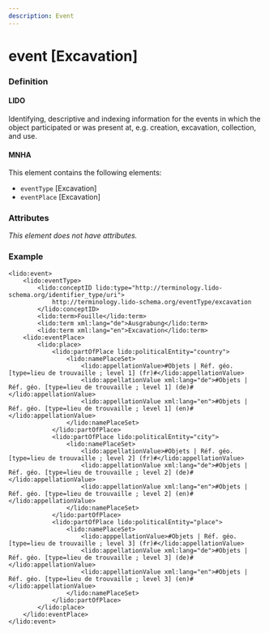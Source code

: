 ```yaml
---
description: Event
---
```


# event \[Excavation\]

### Definition

#### LIDO

Identifying, descriptive and indexing information for the events in which the object participated or was present at, e.g. creation, excavation, collection, and use.

#### MNHA

This element contains the following elements:

* `eventType` \[Excavation\]
* `eventPlace` \[Excavation\]

### Attributes

_This element does not have attributes._

### Example

```markup
<lido:event>
    <lido:eventType>
        <lido:conceptID lido:type="http://terminology.lido-schema.org/identifier_type/uri">
            http://terminology.lido-schema.org/eventType/excavation
        </lido:conceptID>
        <lido:term>Fouille</lido:term>
        <lido:term xml:lang="de">Ausgrabung</lido:term>
        <lido:term xml:lang="en">Excavation</lido:term>
    <lido:eventPlace>
        <lido:place>
            <lido:partOfPlace lido:politicalEntity="country">
                <lido:namePlaceSet>
                    <lido:appellationValue>#Objets | Réf. géo. [type=lieu de trouvaille ; level 1] (fr)#</lido:appellationValue>
                    <lido:appellationValue xml:lang="de">#Objets | Réf. géo. [type=lieu de trouvaille ; level 1] (de)#</lido:appellationValue>
                    <lido:appellationValue xml:lang="en">#Objets | Réf. géo. [type=lieu de trouvaille ; level 1] (en)#</lido:appellationValue>
                </lido:namePlaceSet>
            </lido:partOfPlace>
            <lido:partOfPlace lido:politicalEntity="city">
                <lido:namePlaceSet>
                    <lido:appellationValue>#Objets | Réf. géo. [type=lieu de trouvaille ; level 2] (fr)#</lido:appellationValue>
                    <lido:appellationValue xml:lang="de">#Objets | Réf. géo. [type=lieu de trouvaille ; level 2] (de)#</lido:appellationValue>
                    <lido:appellationValue xml:lang="en">#Objets | Réf. géo. [type=lieu de trouvaille ; level 2] (en)#</lido:appellationValue>
                </lido:namePlaceSet>
            </lido:partOfPlace>
            <lido:partOfPlace lido:politicalEntity="place">
                <lido:namePlaceSet>
                    <lido:apppellationValue>#Objets | Réf. géo. [type=lieu de trouvaille ; level 3] (fr)#</lido:appellationValue>
                    <lido:appellationValue xml:lang="de">#Objets | Réf. géo. [type=lieu de trouvaille ; level 3] (de)#</lido:appellationValue>
                    <lido:appellationValue xml:lang="en">#Objets | Réf. géo. [type=lieu de trouvaille ; level 3] (en)#</lido:appellationValue>
                </lido:namePlaceSet>
            </lido:partOfPlace>
        </lido:place>
    </lido:eventPlace>
</lido:event>
```

